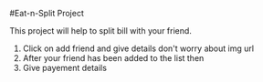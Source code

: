 #Eat-n-Split Project

This project will help to split bill with your friend.
1. Click on add friend and give details don't worry about img url
2. After your friend has been added to the list then
3. Give payement details
